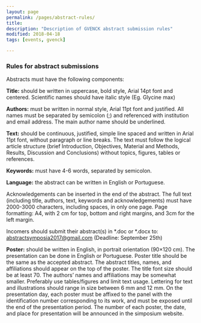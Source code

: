 ```yaml
---
layout: page
permalink: /pages/abstract-rules/
title: 
description: "Description of GVENCK abstract submission rules"
modified: 2018-04-18
tags: [events, gvenck]

---
```


### Rules for abstract submissions

Abstracts must have the following components:  
  
**Title:** should be written in uppercase, bold style, Arial 14pt font and centered. Scientific names should have italic style (Eg. Glycine max)  
  
**Authors:** must be written in normal style, Arial 11pt font and justified. All names must be separated by semicolon (;) and referenced with institution and email address. The main author name should be underlined.  
  
**Text:** should be continuous, justified, simple line spaced and written in Arial 11pt font, without paragraph or line breaks. The text must follow the logical article structure (brief Introduction, Objectives, Material and Methods, Results, Discussion and Conclusions) without topics, figures, tables or references.  
  
**Keywords:** must have 4-6 words, separated by semicolon.  
  
**Language:** the abstract can be written in English or Portuguese.  
  
Acknowledgements can be inserted in the end of the abstract. The full text (including title, authors, text, keywords and acknowledgements) must have 2000-3000 characters, including spaces, in only one page. Page formatting: A4, with 2 cm for top, bottom and right margins, and 3cm for the left margin.  
  
Incomers should submit their abstract(s) in *.doc or *.docx to: abstractsymposia2017@gmail.com (Deadline: September 25th)  
  
**Poster:** should be written in English, in portrait orientation (90×120 cm). The presentation can be done in English or Portuguese. Poster title should be the same as the accepted abstract. The abstract titles, names, and affiliations should appear on the top of the poster. The title font size should be at least 70. The authors’ names and affiliations may be somewhat smaller. Preferably use tables/figures and limit text usage. Lettering for text and illustrations should range in size between 6 mm and 12 mm. On the presentation day, each poster must be affixed to the panel with the identification number corresponding to its work, and must be exposed until the end of the presentation period. The number of each poster, the date, and place for presentation will be announced in the simposium website.  
